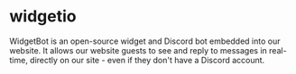 # widgetio
WidgetBot is an open-source widget and Discord bot embedded into our website. It allows our website guests to see and reply to messages in real-time, directly on our site - even if they don't have a Discord account.
